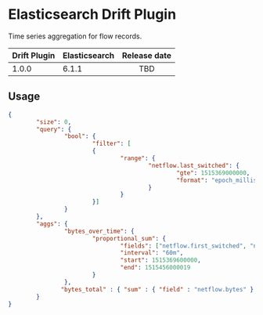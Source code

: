 Elasticsearch Drift Plugin
==========================

Time series aggregation for flow records.

|   Drift Plugin  | Elasticsearch     | Release date |
|-----------------|-------------------|:------------:|
| 1.0.0           | 6.1.1             |  TBD         |


Usage
-----

```json
{
        "size": 0,
        "query": {
                "bool": {
                        "filter": [
                        {
                                "range": {
                                        "netflow.last_switched": {
                                                "gte": 1515369000000,
                                                "format": "epoch_millis"
                                        }
                                }
                        }]
                }
        },
        "aggs": {
                "bytes_over_time": {
                        "proportional_sum": {
                                "fields": ["netflow.first_switched", "netflow.last_switched", "netflow.bytes"],
                                "interval": "60m",
                                "start": 1515369600000,
                                "end": 1515456000019
                        }
                },
               "bytes_total" : { "sum" : { "field" : "netflow.bytes" } }
        }
}
```

